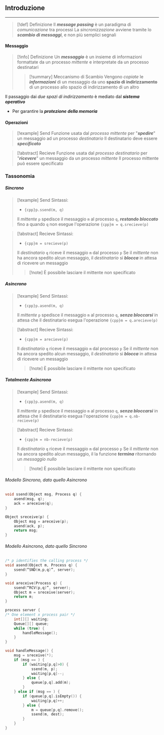 ## Introduzione
---
>[!def] Definizione
>Il ***message passing*** è un paradigma di *comunicazione* tra processi
>La *sincronizzazione* avviene tramite lo ***scambio di messaggi***, e non più semplici segnali

#### Messaggio
>[!info] Definizione
>Un ***messaggio*** è un insieme di informazioni formattate da un processo *mittente* e interpretate da un processo destinatari
>>[!summary] Meccanismo di Scambio
>>Vengono *copiate* le ***informazioni*** di un messaggio da uno **spazio di indirizzamento** di un processo allo spazio di indirizzamento di un altro

Il passaggio dai *due spazi di indirizzamento* è mediato dal ***sistema operativo***
- Per garantire la ***protezione della memoria***
#### Operazioni
>[!example] Send
>Funzione usata dal *processo mittente* per "***spedire***" un messaggio ad un processo *destinatario*
>Il destinatario deve essere ***specificato***

>[!abstract] Recieve
>Funzione usata dal *processo destinatario* per "***ricevere***" un messaggio da un processo *mittente*
>Il processo mittente può essere specificato

### Tassonomia
##### Sincrono
>[!example] Send
>Sintassi:
>- `{cpp}p.ssend(m, q)`
>
>Il *mittente* `p` spedisce il messaggio `m` al processo `q`, ***restando bloccato*** fino a quando `q` non esegue l'operazione `{cpp}m = q.srecieve(p)`

>[!abstract] Recieve
>Sintassi:
>- `{cpp}m = srecieve(p)`
>
> Il *destinatario* `q` riceve il messaggio `m` dal processo `p`
> Se il *mittente* non ha ancora spedito alcun messaggio, il *destinatario* si ***blocca*** in attesa di ricevere un messaggio
> >[!note] È possibile lasciare il mittente non specificato

##### Asincrono
>[!example] Send
>Sintassi:
>- `{cpp}p.asend(m, q)`
>
>Il *mittente* `p` spedisce il messaggio `m` al processo `q`, ***senza bloccarsi*** in attesa che il destinatario esegua l'operazione `{cpp}m = q.arecieve(p)`

>[!abstract] Recieve
>Sintassi:
>- `{cpp}m = arecieve(p)`
>
> Il *destinatario* `q` riceve il messaggio `m` dal processo `p`
> Se il *mittente* non ha ancora spedito alcun messaggio, il *destinatario* si ***blocca*** in attesa di ricevere un messaggio
> >[!note] È possibile lasciare il mittente non specificato

##### Totalmente Asincrono
>[!example] Send
>Sintassi:
>- `{cpp}p.asend(m, q)`
>
>Il *mittente* `p` spedisce il messaggio `m` al processo `q`, ***senza bloccarsi*** in attesa che il destinatario esegua l'operazione `{cpp}m = q.nb-recieve(p)`

>[!abstract] Recieve
>Sintassi:
>- `{cpp}m = nb-recieve(p)`
>
> Il *destinatario* `q` riceve il messaggio `m` dal processo `p`
> Se il *mittente* non ha ancora spedito alcun messaggio, il la funzione ***termina*** ritornando un *messaggio nullo*
> >[!note] È possibile lasciare il mittente non specificato

###### Modello Sincrono, dato quello Asincrono
```cpp title:"Message Passing Sincrono dato l'Asincrono"
void ssend(Object msg, Process q) { 
	asend(msg, q); 
	ack = areceive(q);
} 

Object sreceive(p) { 
	Object msg = areceive(p); 
	asend(ack, p); 
	return msg; 
}
```

###### Modello Asincrono, dato quello Sincrono
```cpp title:"Message Passing Asincrono dato il Sincrono"
/* p identifies the calling process */ 
void asend(Object m, Process q) { 
	ssend(“SND(m,p,q)”, server); 
} 

void areceive(Process q) { 
	ssend(“RCV(p,q)”, server); 
	Object m = sreceive(server); 
	return m; 
} 

process server { 
/* One element x process pair */ 
	int[][] waiting; 
	Queue[][] queue; 
	while (true) { 
		handleMessage(); 
	} 
} 

void handleMessage() { 
	msg = sreceive(*); 
	if (msg == ) { 
		if (waiting[p,q]>0) { 
			ssend(m, p); 
			waiting[p,q]--; 
		} else { 
			queue[p,q].add(m); 
		}
	} else if (msg == ) { 
		if (queue[p,q].isEmpty()) { 
			waiting[p,q]++; 
		} else { 
			m = queue[p,q].remove(); 
			ssend(m, dest); 
		} 
	}
}
```